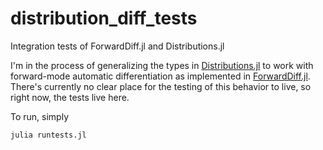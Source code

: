 # distribution_diff_tests
Integration tests of ForwardDiff.jl and Distributions.jl

I'm in the process of generalizing the types in [Distributions.jl](https://github.com/JuliaStats/Distributions.jl) to work with forward-mode automatic differentiation as implemented in [ForwardDiff.jl](https://github.com/JuliaStats/Distributions.jl). There's currently no clear place for the testing of this behavior to live, so right now, the tests live here.

To run, simply
```
julia runtests.jl
```
